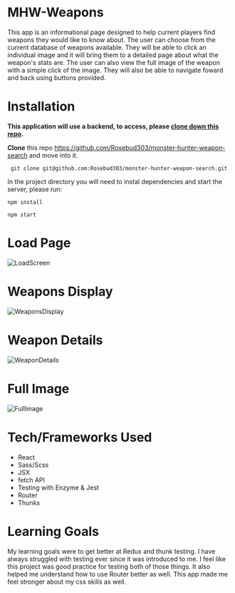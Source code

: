 # MHW-Weapons

This app is an informational page designed to help current players find weapons they would like to know about. The user can choose from the current database of weapons available. They will be able to click an individual image and it will bring them to a detailed page about what the weapon's stats are. The user can also view the full image of the weapon with a simple click of the image. They will also be able to navigate foward and back using buttons provided.

# Installation

**This application will use a backend, to access, please [clone down this repo](git@github.com:Rosebud303/monster-hunter-weapon-search.git).**

**Clone** this repo https://github.com/Rosebud303/monster-hunter-weapon-search and move into it.

``` git clone git@github.com:Rosebud303/monster-hunter-weapon-search.git```

In the project directory you will need to instal dependencies and start the server, please run:

```npm install```

```npm start```


# Load Page

![LoadScreen](mhw1.png)

# Weapons Display

![WeaponsDisplay](mhw2.png)

# Weapon Details

![WeaponDetails](mhw3.png)

# Full Image

![FullImage](mhw4.png)


# Tech/Frameworks Used

* React
* Sass/Scss
* JSX
* fetch API
* Testing with Enzyme & Jest
* Router
* Thunks

# Learning Goals 

My learning goals were to get better at Redux and thunk testing. I have always struggled with testing ever since it was introduced to me. I feel like this project was good practice for testing both of those things. It also helped me understand how to use Router better as well. This app made me feel stronger about my css skills as well.

